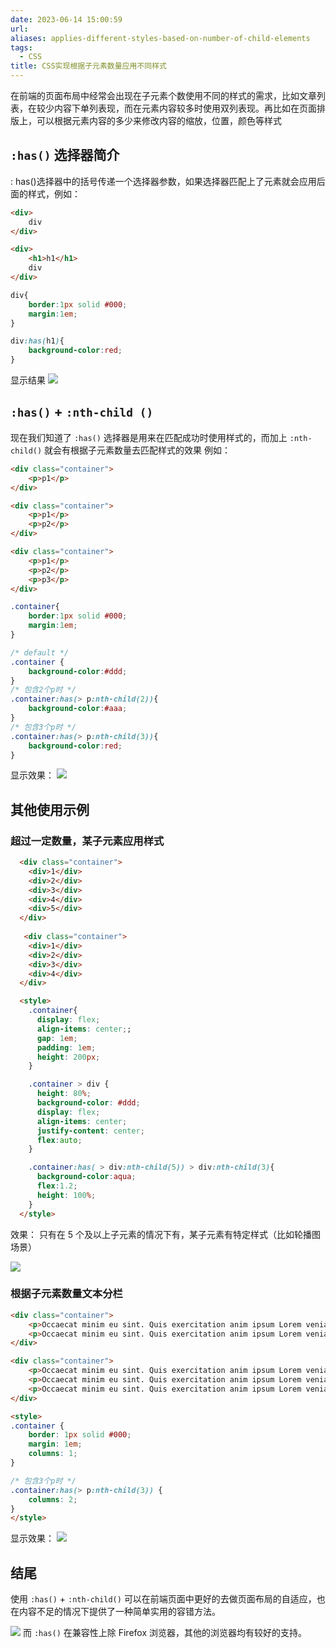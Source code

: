 ```yaml
---
date: 2023-06-14 15:00:59
url: 
aliases: applies-different-styles-based-on-number-of-child-elements
tags:
  - CSS
title: CSS实现根据子元素数量应用不同样式
---
```

在前端的页面布局中经常会出现在子元素个数使用不同的样式的需求，比如文章列表，在较少内容下单列表现，而在元素内容较多时使用双列表现。再比如在页面排版上，可以根据元素内容的多少来修改内容的缩放，位置，颜色等样式

## `:has()` 选择器简介

: has()选择器中的括号传递一个选择器参数，如果选择器匹配上了元素就会应用后面的样式，例如：

```html
<div>
	div
</div>

<div>
	<h1>h1</h1>
	div
</div>
```

```css
div{
	border:1px solid #000;
	margin:1em;
}

div:has(h1){
	background-color:red;
}
```

显示结果
![](https://img.iamsee.top/pic/20230614152045.png)

## `:has()` + `:nth-child ()` 

现在我们知道了 `:has()` 选择器是用来在匹配成功时使用样式的，而加上 `:nth-child()` 就会有根据子元素数量去匹配样式的效果
例如：
```html
<div class="container">
	<p>p1</p>
</div>

<div class="container">
	<p>p1</p>
	<p>p2</p>
</div>

<div class="container">
	<p>p1</p>
	<p>p2</p>
	<p>p3</p>
</div>
```

```css
.container{
	border:1px solid #000;
	margin:1em;
}

/* default */
.container {
	background-color:#ddd;
}
/* 包含2个p时 */
.container:has(> p:nth-child(2)){
	background-color:#aaa;
}
/* 包含3个p时 */
.container:has(> p:nth-child(3)){
	background-color:red;
}
```

显示效果：
![](https://img.iamsee.top/pic/20230614153312.png)


## 其他使用示例

### 超过一定数量，某子元素应用样式

```html
  <div class="container">
    <div>1</div>
    <div>2</div>
    <div>3</div>
    <div>4</div>
    <div>5</div>
  </div>
  
   <div class="container">
    <div>1</div>
    <div>2</div>
    <div>3</div>
    <div>4</div>
  </div>

  <style>
    .container{
      display: flex;
      align-items: center;;
      gap: 1em;
      padding: 1em;
      height: 200px;
    }

    .container > div {
      height: 80%;
      background-color: #ddd;
      display: flex;
      align-items: center;
      justify-content: center;
      flex:auto;
    }

    .container:has( > div:nth-child(5)) > div:nth-child(3){
      background-color:aqua;
      flex:1.2;
      height: 100%;
    }
  </style>
```
效果：
只有在 5 个及以上子元素的情况下有，某子元素有特定样式（比如轮播图场景）

![](https://img.iamsee.top/pic/20230614153900.png)

### 根据子元素数量文本分栏

```html
<div class="container">
	<p>Occaecat minim eu sint. Quis exercitation anim ipsum Lorem veniam sint. Proident ea irure id sit eu eu in. Cillum incididunt nisi nisi velit non cupidatat sint veniam minim voluptate voluptate exercitation velit tempor aliquip. Nisi exercitation ullamco aute ea laborum incididunt deserunt minim proident dolor tempor proident voluptate ipsum sit. Reprehenderit mollit exercitation amet cillum et irure est laboris esse excepteur voluptate aute. In in mollit qui aliqua culpa aliquip fugiat nulla occaecat magna id veniam quis.</p>
	<p>Occaecat minim eu sint. Quis exercitation anim ipsum Lorem veniam sint. Proident ea irure id sit eu eu in. Cillum incididunt nisi nisi velit non cupidatat sint veniam minim voluptate voluptate exercitation velit tempor aliquip. Nisi exercitation ullamco aute ea laborum incididunt deserunt minim proident dolor tempor proident voluptate ipsum sit. Reprehenderit mollit exercitation amet cillum et irure est laboris esse excepteur voluptate aute. In in mollit qui aliqua culpa aliquip fugiat nulla occaecat magna id veniam quis.</p>
</div>

<div class="container">
	<p>Occaecat minim eu sint. Quis exercitation anim ipsum Lorem veniam sint. Proident ea irure id sit eu eu in. Cillum incididunt nisi nisi velit non cupidatat sint veniam minim voluptate voluptate exercitation velit tempor aliquip. Nisi exercitation ullamco aute ea laborum incididunt deserunt minim proident dolor tempor proident voluptate ipsum sit. Reprehenderit mollit exercitation amet cillum et irure est laboris esse excepteur voluptate aute. In in mollit qui aliqua culpa aliquip fugiat nulla occaecat magna id veniam quis.</p>
	<p>Occaecat minim eu sint. Quis exercitation anim ipsum Lorem veniam sint. Proident ea irure id sit eu eu in. Cillum incididunt nisi nisi velit non cupidatat sint veniam minim voluptate voluptate exercitation velit tempor aliquip. Nisi exercitation ullamco aute ea laborum incididunt deserunt minim proident dolor tempor proident voluptate ipsum sit. Reprehenderit mollit exercitation amet cillum et irure est laboris esse excepteur voluptate aute. In in mollit qui aliqua culpa aliquip fugiat nulla occaecat magna id veniam quis.</p>
	<p>Occaecat minim eu sint. Quis exercitation anim ipsum Lorem veniam sint. Proident ea irure id sit eu eu in. Cillum incididunt nisi nisi velit non cupidatat sint veniam minim voluptate voluptate exercitation velit tempor aliquip. Nisi exercitation ullamco aute ea laborum incididunt deserunt minim proident dolor tempor proident voluptate ipsum sit. Reprehenderit mollit exercitation amet cillum et irure est laboris esse excepteur voluptate aute. In in mollit qui aliqua culpa aliquip fugiat nulla occaecat magna id veniam quis.</p>
</div>

<style>
.container {
	border: 1px solid #000;
	margin: 1em;
	columns: 1;
}

/* 包含3个p时 */
.container:has(> p:nth-child(3)) {
	columns: 2;
}
</style>
```

显示效果：
![](https://img.iamsee.top/pic/20230614154352.png)

## 结尾

使用 `:has()` + `:nth-child()` 可以在前端页面中更好的去做页面布局的自适应，也在内容不足的情况下提供了一种简单实用的容错方法。

![](https://img.iamsee.top/pic/20230614155201.png)
而 `:has()` 在兼容性上除 Firefox 浏览器，其他的浏览器均有较好的支持。
